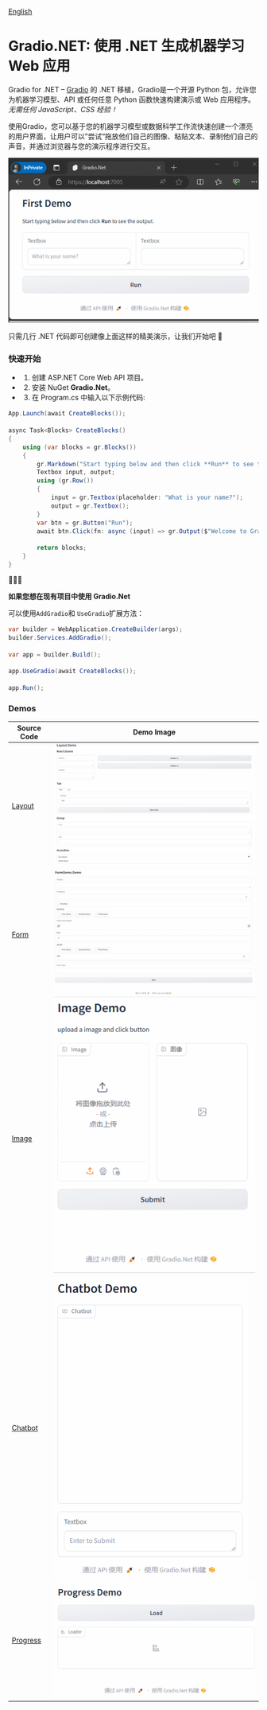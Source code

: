 
<div>

[English](../README.md)

</div>

# Gradio.NET: 使用 .NET 生成机器学习 Web 应用

Gradio for .NET – [Gradio](https://github.com/gradio-app/gradio) 的 .NET 移植，Gradio是一个开源 Python 包，允许您为机器学习模型、API 或任何任意 Python 函数快速构建演示或 Web 应用程序。*无需任何 JavaScript、CSS 经验！*

使用Gradio，您可以基于您的机器学习模型或数据科学工作流快速创建一个漂亮的用户界面，让用户可以”尝试“拖放他们自己的图像、粘贴文本、录制他们自己的声音，并通过浏览器与您的演示程序进行交互。

![demo](./demo.gif)

只需几行 .NET 代码即可创建像上面这样的精美演示，让我们开始吧 💫

### 快速开始

- 1. 创建 ASP.NET Core Web API 项目。

- 2. 安装 NuGet **Gradio.Net**。

- 3. 在 Program.cs 中输入以下示例代码:


```C#
App.Launch(await CreateBlocks());

async Task<Blocks> CreateBlocks()
{
    using (var blocks = gr.Blocks())
    {
        gr.Markdown("Start typing below and then click **Run** to see the output.");
        Textbox input, output;
        using (gr.Row())
        {
            input = gr.Textbox(placeholder: "What is your name?");
            output = gr.Textbox();
        }
        var btn = gr.Button("Run");
        await btn.Click(fn: async (input) => gr.Output($"Welcome to Gradio.Net, {input.Data[0]}!"), inputs: new[] { input }, outputs: new[] { output });

        return blocks;
    }
}
```

🎉🎉🎉

**如果您想在现有项目中使用 **Gradio.Net****

可以使用`AddGradio`和 `UseGradio`扩展方法：

```C#
var builder = WebApplication.CreateBuilder(args);
builder.Services.AddGradio();

var app = builder.Build();

app.UseGradio(await CreateBlocks());

app.Run();
```

### Demos

| Source Code | Demo Image |
| ----------- | ---------- |
| [Layout](./layout_demo.md) | ![image](./layout_demo.gif) |
| [Form](./form_demo.md) | ![image](./form_demo.gif) |
| [Image](./image_demo.md) | ![image](./image_demo.gif) |
| [Chatbot](./chatbot_demo.md) | ![image](./chatbot_demo.gif) |
| [Progress](./progress_demo.md) | ![image](./progress_demo.gif) |
